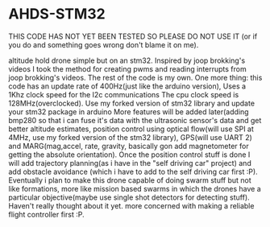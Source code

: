 # AHDS-STM32
THIS CODE HAS NOT YET BEEN TESTED SO PLEASE DO NOT USE IT (or if you do and something goes wrong don't blame it on me). 

altitude hold drone simple but on an stm32. Inspired by joop brokking's videos
I took the method for creating pwms and reading interrupts from joop brokking's videos.
The rest of the code is my own.
One more thing: this code has an update rate of 400Hz(just like the arduino version), Uses a 1Khz clock speed for the I2c communications
The cpu clock speed is 128MHz(overclocked). Use my forked version of stm32 library and update your stm32 package in arduino 
More features will be added later(adding bmp280 so that i can fuse it's data with the ultrasonic sensor's data and get better altitude estimates, position control using optical flow(will use SPI at 4MHz, use my forked version of the stm32 library), GPS(will use UART 2) and MARG(mag,accel, rate, gravity, basically gon add magnetometer for getting the absolute orientation). Once the position control stuff is done I will add trajectory planning(as i have in the "self driving car" project) and add obstacle avoidance (which i have to add to the self driving car first :P). 
Eventually i plan to make this drone capable of doing swarm stuff but not like formations, more like mission based swarms in which the drones have a particular objective(maybe use single shot detectors for detecting stuff). Haven't really thought about it yet. more concerned with making a reliable flight controller first :P.  
